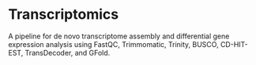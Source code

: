 # Transcriptomics
A pipeline for de novo transcriptome assembly and differential gene expression analysis using FastQC, Trimmomatic, Trinity, BUSCO, CD-HIT-EST, TransDecoder, and GFold.
